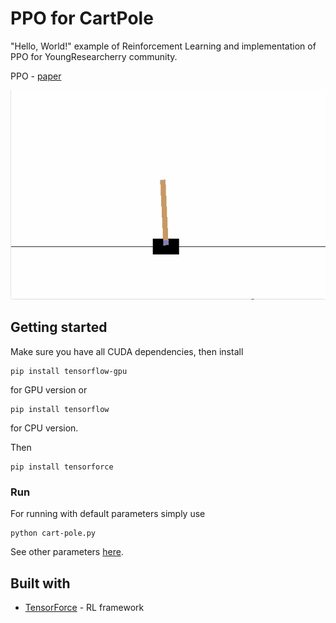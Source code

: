 # PPO for CartPole

"Hello, World!" example of Reinforcement Learning and implementation of PPO for YoungResearcherry community.

PPO - [paper](https://arxiv.org/pdf/1707.06347.pdf)

![](example.gif)

## Getting started

Make sure you have all CUDA dependencies, then install

```
pip install tensorflow-gpu
```

for GPU version or

```
pip install tensorflow
```

for CPU version.

Then

```
pip install tensorforce
```

### Run

For running with default parameters simply use

```
python cart-pole.py
```

See other parameters [here](https://github.com/Poddiachyi/ppo-for-young-researcherry/blob/master/cart-pole.py).

## Built with

* [TensorForce](https://github.com/reinforceio/tensorforce) - RL framework
